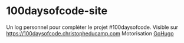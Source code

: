 # 100daysofcode-site

Un log personnel pour compléter le projet #100daysofcode. Visible sur <https://100daysofcode.christopheducamp.com>
Motorisation [GoHugo](https://gohugo.io)

